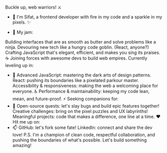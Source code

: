 Buckle up, web warriors! ⚔️
- 👋 I'm Sifat, a frontend developer with fire in my code and a sparkle in my pixels. ✨


- 👀 My jam:

Building interfaces that are as smooth as butter and solve problems like a ninja.
Devouring new tech like a hungry code goblin. (React, anyone?)
Crafting JavaScript that's elegant, efficient, and makes you sing its praises. ☕️
Joining forces with awesome devs to build web empires.
Currently leveling up in:
- 🌱
Advanced JavaScript: mastering the dark arts of design patterns.
React: pushing its boundaries like a pixelated parkour master.
Accessibility & responsiveness: making the web a welcoming place for everyone. ♿️
Performance & maintainability: keeping my code lean, mean, and future-proof. ⚡️
Seeking companions for:
- 💞️
Open-source quests: let's slay bugs and build epic features together!
Creative challenges: bring on the pixel puzzles and UX labyrinths!
Meaningful projects: code that makes a difference, one line at a time. ❤️
Hit me up on:
- 📫
GitHub: let's fork some fate!
LinkedIn: connect and share the dev love!
P.S. I'm a champion of clean code, respectful collaboration, and pushing the boundaries of what's possible. Let's build something amazing!

